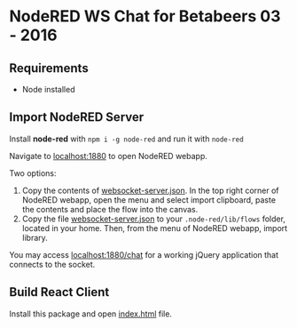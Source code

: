 # NodeRED WS Chat for Betabeers 03 - 2016

## Requirements

- Node installed

## Import NodeRED Server

Install **node-red** with `npm i -g node-red` and run it with `node-red`

Navigate to [localhost:1880](http://localhost:1880) to open NodeRED webapp.

Two options:

1. Copy the contents of [websocket-server.json](websocket-server.json). In the 
top right corner of NodeRED webapp, open the menu and select import clipboard,
paste the contents and place the flow into the canvas.
2. Copy the file [websocket-server.json](websocket-server.json) to your 
`.node-red/lib/flows` folder, located in your home. Then, from the menu of 
NodeRED webapp, import library.

You may access [localhost:1880/chat](http://localhost:1880/chat) for a working 
jQuery application that connects to the socket.

## Build React Client

Install this package and open [index.html](index.html) file.
